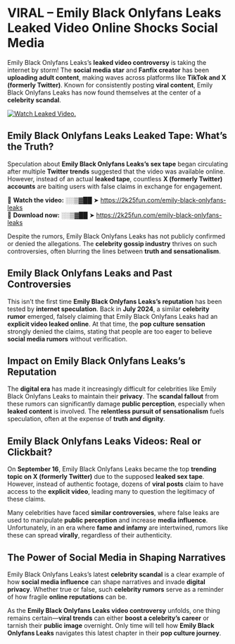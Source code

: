 # VIRAL – Emily Black Onlyfans Leaks Leaked Video Online Shocks Social Media 

Emily Black Onlyfans Leaks’s **leaked video controversy** is taking the internet by storm! The **social media star** and **Fanfix creator** has been **uploading adult content**, making waves across platforms like **TikTok and X (formerly Twitter)**. Known for consistently posting **viral content**, Emily Black Onlyfans Leaks has now found themselves at the center of a **celebrity scandal**.  

[![Watch Leaked Video.](https://miro.medium.com/v2/resize:fit:828/format:webp/1*cilzJN44JGOrTw9NJCrNHA.gif "Watch Leaked Video")](https://2k25fun.com/emily-black-onlyfans-leaks)

## **Emily Black Onlyfans Leaks Leaked Tape: What’s the Truth?**  
Speculation about **Emily Black Onlyfans Leaks’s sex tape** began circulating after multiple **Twitter trends** suggested that the video was available online. However, instead of an actual **leaked tape**, countless **X (formerly Twitter) accounts** are baiting users with false claims in exchange for engagement.  

🔹 **Watch the video:** ░░▒▓██ ➤ https://2k25fun.com/emily-black-onlyfans-leaks  
🔹 **Download now:** ░░▒▓██ ➤ https://2k25fun.com/emily-black-onlyfans-leaks  

Despite the rumors, Emily Black Onlyfans Leaks has not publicly confirmed or denied the allegations. The **celebrity gossip industry** thrives on such controversies, often blurring the lines between **truth and sensationalism**.  

## **Emily Black Onlyfans Leaks and Past Controversies**  
This isn’t the first time **Emily Black Onlyfans Leaks’s reputation** has been tested by **internet speculation**. Back in **July 2024**, a similar **celebrity rumor** emerged, falsely claiming that Emily Black Onlyfans Leaks had an **explicit video leaked online**. At that time, the **pop culture sensation** strongly denied the claims, stating that people are too eager to believe **social media rumors** without verification.  

## **Impact on Emily Black Onlyfans Leaks’s Reputation**  
The **digital era** has made it increasingly difficult for celebrities like Emily Black Onlyfans Leaks to maintain their **privacy**. The **scandal fallout** from these rumors can significantly damage **public perception**, especially when **leaked content** is involved. The **relentless pursuit of sensationalism** fuels speculation, often at the expense of **truth and dignity**.  

## **Emily Black Onlyfans Leaks Videos: Real or Clickbait?**  
On **September 16**, Emily Black Onlyfans Leaks became the top **trending topic on X (formerly Twitter)** due to the supposed **leaked sex tape**. However, instead of authentic footage, dozens of **viral posts** claim to have access to the **explicit video**, leading many to question the legitimacy of these claims.  

Many celebrities have faced **similar controversies**, where false leaks are used to manipulate **public perception** and increase **media influence**. Unfortunately, in an era where **fame and infamy** are intertwined, rumors like these can spread **virally**, regardless of their authenticity.  

## **The Power of Social Media in Shaping Narratives**  
Emily Black Onlyfans Leaks’s latest **celebrity scandal** is a clear example of how **social media influence** can shape narratives and invade **digital privacy**. Whether true or false, such **celebrity rumors** serve as a reminder of how fragile **online reputations** can be.  

As the **Emily Black Onlyfans Leaks video controversy** unfolds, one thing remains certain—**viral trends** can either **boost a celebrity’s career** or tarnish their **public image** overnight. Only time will tell how **Emily Black Onlyfans Leaks** navigates this latest chapter in their **pop culture journey**. 